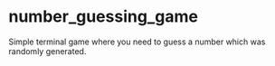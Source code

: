 # number_guessing_game
Simple terminal game where you need to guess a number which was randomly generated.
